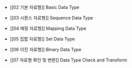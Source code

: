 - [[02 기본 자료형]] Basic Data Type
    
- [[03 시퀀스 자료형]] Sequence Data Type
    
- [[04 매핑 자료형]] Mapping Data Type
    
- [[05 집합 자료형]] Set Data Type
    
- [[06 이진 자료형]] Binary Data Type
    
- [[07 자료형 확인 및 변환]] Data Type Check and Transform
